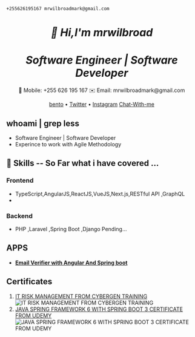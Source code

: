 ```shell
+255626195167 mrwilbroadmark@gmail.com
```


<h1 align="center">
  <i>👋 Hi,I'm mrwilbroad</i>
</h1>
<h1 align="center">
  <i>Software Engineer | Software Developer</i>
</h1>
<p align="center">
  📱 Mobile: +255 626 195 167
  ✉️ Email: mrwilbroadmark@gmail.com
</p>
<p align="center">
  <a target="_blank" href="https://bento.me/mrwilbroad">bento</a> •
  <a target="_blank" href="https://twitter.com/mrwilbroad">Twitter</a> •
  <a target="_blank"  href="https://www.instagram.com/mrwilbroad/">Instagram</a>
  <a target="_blank" href="https://wa.me/message/5WMX3BOXXAPZB1">Chat-With-me</a>
</p>

## whoami | grep less
  - Software Engineer | Software Developer
  - Experince to work with Agile Methodology

## 🚀 Skills -- So Far what i have covered ...
### Frontend 
- TypeScript,AngularJS,ReactJS,VueJS,Next.js,RESTful API ,GraphQL
- 
###  Backend 
- PHP ,Laravel ,Spring Boot ,Django Pending...
         
    
## APPS
-  **[Email Verifier with Angular And Spring boot](https://mrwilbroad.github.io/email-verifier/)**

## Certificates
01. [IT RISK MANAGEMENT FROM CYBERGEN TRAINING](https://cybergentraining.co.tz/)
      ![IT RISK MANAGEMENT FROM CYBERGEN TRAINING](https://github.com/user-attachments/assets/b3443ede-9f17-44f7-8e12-fc5e81fbbe9c)
02. [JAVA SPRING FRAMEWORK 6 WITH SPRING BOOT 3 CERTIFICATE FROM UDEMY](https://www.udemy.com)
      ![JAVA SPRING FRAMEWORK 6 WITH SPRING BOOT 3 CERTIFICATE FROM UDEMY](https://github.com/user-attachments/assets/33558585-b5fe-43f2-92e6-c71da037e38a)



